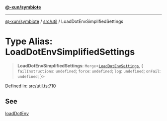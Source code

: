 [**@-xun/symbiote**](../../../README.md)

***

[@-xun/symbiote](../../../README.md) / [src/util](../README.md) / LoadDotEnvSimplifiedSettings

# Type Alias: LoadDotEnvSimplifiedSettings

> **LoadDotEnvSimplifiedSettings**: `Merge`\<[`LoadDotEnvSettings`](LoadDotEnvSettings.md), \{ `failInstructions`: `undefined`; `force`: `undefined`; `log`: `undefined`; `onFail`: `undefined`; \}\>

Defined in: [src/util.ts:710](https://github.com/Xunnamius/symbiote/blob/1546ab8527a571efe54081d7614bd35a9d6e0c3c/src/util.ts#L710)

## See

[loadDotEnv](../functions/loadDotEnv.md)
